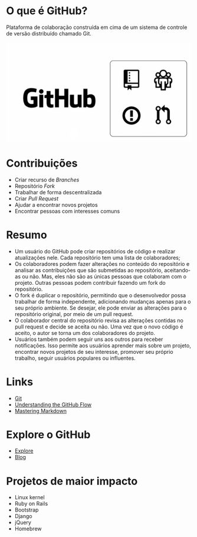 # O que é GitHub?

Plataforma de colaboração construída em cima de um sistema de controle de versão distribuído chamado Git.

![Features](/git.png)

# Contribuições
- Criar recurso de *Branches*
- Repositório *Fork*
- Trabalhar de forma descentralizada
- Criar *Pull Request*
- Ajudar a encontrar novos projetos
- Encontrar pessoas com interesses comuns

# Resumo

- Um usuário do GitHub pode criar repositórios de código e realizar atualizações nele. Cada repositório tem uma lista de colaboradores;
- Os colaboradores podem fazer alterações no conteúdo do repositório e analisar as contribuições que são submetidas ao repositório, aceitando-as ou não. Mas, eles não são as únicas pessoas que colaboram com o projeto. Outras pessoas podem contribuir fazendo um fork do repositório.
- O fork é duplicar o repositório, permitindo que o desenvolvedor possa trabalhar de forma independente, adicionando mudanças apenas para o seu próprio ambiente. Se desejar, ele pode enviar as alterações para o repositório original, por meio de um pull request.
- O colaborador central do repositório revisa as alterações contidas no pull request e decide se aceita ou não. Uma vez que o novo código é aceito, o autor se torna um dos colaboradores do projeto. 
- Usuários também podem seguir uns aos outros para receber notificações. Isso permite aos usuários aprender mais sobre um projeto, encontrar novos projetos de seu interesse, promover seu próprio trabalho, seguir usuários populares ou influentes.

# Links
- [Git](www.git-scm.com)
- [Understanding the GitHub Flow](https://guides.github.com/introduction/flow/)
- [Mastering Markdown](https://guides.github.com/features/mastering-markdown/)

# Explore o GitHub
- [Explore](https://github.com/explore)
- [Blog](https://github.com/blog/)

# Projetos de maior impacto
- Linux kernel 
- Ruby on Rails
- Bootstrap
- Django
- jQuery
- Homebrew
